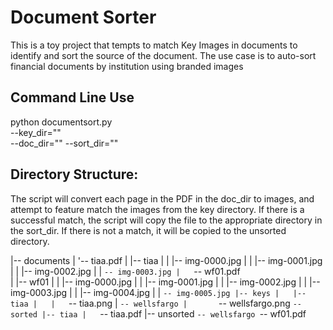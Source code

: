 # Document Sorter

This is a toy project that tempts to match Key Images in documents to identify and sort the source of the document.   The use case is to auto-sort financial documents by institution using branded images

## Command Line Use

python documentsort.py \
	--key_dir="<key-direct>" \
	--doc_dir="<document-directory>"
	--sort_dir="<sorted-document-directory>"

## Directory Structure:

The script will convert each page in the PDF in the doc_dir to images, and attempt to feature match the images from the key directory.  If there is a successful match, the script will copy the file to the appropriate directory in the sort_dir.   If there is not a match, it will be copied to the unsorted directory.   

|-- documents
|   '-- tiaa.pdf
|   |-- tiaa
|   |   |-- img-0000.jpg
|   |   |-- img-0001.jpg
|   |   |-- img-0002.jpg
|   |   `-- img-0003.jpg
|   `-- wf01.pdf  
|   |-- wf01
|   |   |-- img-0000.jpg
|   |   |-- img-0001.jpg
|   |   |-- img-0002.jpg
|   |   |-- img-0003.jpg
|   |   |-- img-0004.jpg
|   |   `-- img-0005.jpg
|-- keys
|   |-- tiaa
|   |   `-- tiaa.png
|   `-- wellsfargo
|       `-- wellsfargo.png
`-- sorted
    |-- tiaa
    |   `-- tiaa.pdf
    |-- unsorted
    `-- wellsfargo
        `-- wf01.pdf